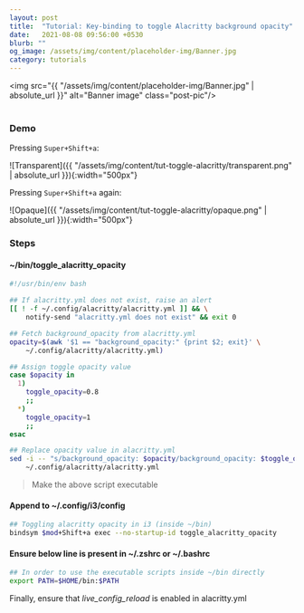 ```yaml
---
layout: post
title:  "Tutorial: Key-binding to toggle Alacritty background opacity"
date:   2021-08-08 09:56:00 +0530
blurb: ""
og_image: /assets/img/content/placeholder-img/Banner.jpg
category: tutorials
---
```


<img src="{{ "/assets/img/content/placeholder-img/Banner.jpg" | absolute_url }}" alt="Banner image" class="post-pic"/>
<br />
<br />

### Demo
Pressing `Super+Shift+a`:

![Transparent]({{ "/assets/img/content/tut-toggle-alacritty/transparent.png" | absolute_url }}){:width="500px"}

Pressing `Super+Shift+a` again:

![Opaque]({{ "/assets/img/content/tut-toggle-alacritty/opaque.png" | absolute_url }}){:width="500px"}

### Steps
#### ~/bin/toggle_alacritty_opacity
```sh
#!/usr/bin/env bash

## If alacritty.yml does not exist, raise an alert
[[ ! -f ~/.config/alacritty/alacritty.yml ]] && \
    notify-send "alacritty.yml does not exist" && exit 0

## Fetch background_opacity from alacritty.yml
opacity=$(awk '$1 == "background_opacity:" {print $2; exit}' \
    ~/.config/alacritty/alacritty.yml)

## Assign toggle opacity value
case $opacity in
  1)
    toggle_opacity=0.8
    ;;
  *)
    toggle_opacity=1
    ;;
esac

## Replace opacity value in alacritty.yml
sed -i -- "s/background_opacity: $opacity/background_opacity: $toggle_opacity/" \
    ~/.config/alacritty/alacritty.yml
```

> Make the above script executable

#### Append to ~/.config/i3/config
```sh
## Toggling alacritty opacity in i3 (inside ~/bin)
bindsym $mod+Shift+a exec --no-startup-id toggle_alacritty_opacity
```

#### Ensure below line is present in ~/.zshrc or ~/.bashrc
```sh
## In order to use the executable scripts inside ~/bin directly
export PATH=$HOME/bin:$PATH
```

Finally, ensure that *live_config_reload* is enabled in alacritty.yml
